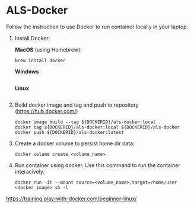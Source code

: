 # ALS-Docker

Follow the instruction to use Docker to run container locally in your laptop.

1. Install Docker:

    **MacOS** (using Homebrew):
    ```
    brew install docker
    ```
    **Windows**
    ```
    ```
    **Linux**
    ```
    ```
2. Build docker image and tag and push to repository (https://hub.docker.com/)
   ```
   docker image build --tag ${DOCKERID}/als-docker:local .
   docker tag ${DOCKERID}/als-docker:local ${DOCKERID}/als-docker
   docker push ${DOCKERID}/als-docker:latest
   ```
2. Create a docker volume to persist home dir data:
    ```
    docker volume create <volume_name>
    ```
3. Run container using docker. Use this command to run the container interacively.
    ```
    docker run -it --mount source=<volume_name>,target=/home/user <docker_image> sh -l
    ```

https://training.play-with-docker.com/beginner-linux/
